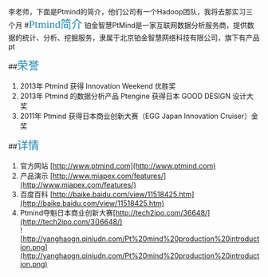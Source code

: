 李老师，下面是Ptmind的简介，他们公司有一个Hadoop团队，我将去那实习三个月
#<element style="margin:0em 0px 12px; padding:0px; font-family:Microsoft YaHei; font-size:22px; color:rgb(32,136,178); line-height:32px">Ptmind简介</element>
铂金智慧PtMind是一家互联网数据分析服务商，提供数据的统计、分析、挖掘服务，隶属于北京铂金智慧网络科技有限公司，旗下有产品pt  
 

##<element style="margin:0em 0px 12px; padding:0px; font-family:Microsoft YaHei; font-size:22px; color:rgb(32,136,178); line-height:32px">荣誉</element>
1. 2013年 Ptmind 获得 Innovation Weekend 优胜奖
2. 2013年 Ptmind 的数据分析产品 Ptengine 获得日本 GOOD DESIGN 设计大奖
3. 2011年 Ptmind 获得日本商业创新大赛（EGG Japan Innovation Cruiser）金奖
   
##<element style="margin:0em 0px 12px; padding:0px; font-family:Microsoft YaHei; font-size:22px; color:rgb(32,136,178); line-height:32px">详情</element>
1. 官方网站 [http://www.ptmind.com](http://www.ptmind.com)
2. 产品演示 [http://www.miapex.com/features/](http://www.miapex.com/features/)
2. 百度百科 [http://baike.baidu.com/view/11518425.htm](http://baike.baidu.com/view/11518425.htm)
3. Ptmind夺魁日本商业创新大赛[http://tech2ipo.com/36648/](http://tech2ipo.com/3()6648/)  
![http://yanghaogn.qiniudn.com/Pt%20mind%20production%20introduction.png](http://yanghaogn.qiniudn.com/Pt%20mind%20production%20introduction.png)